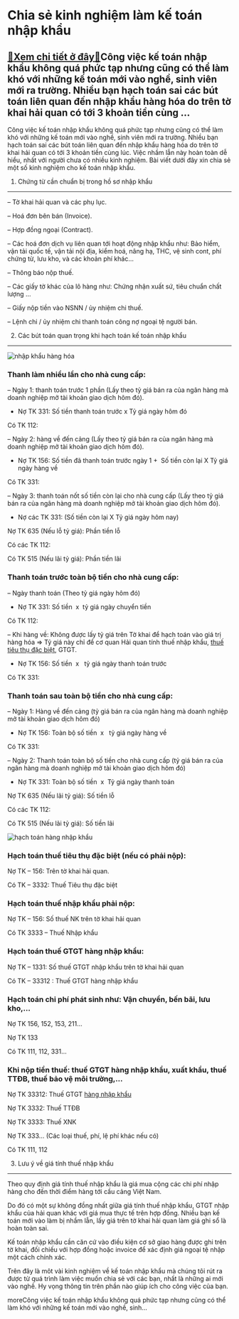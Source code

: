 Chia sẻ kinh nghiệm làm kế toán nhập khẩu
=========================================

[:gift:Xem chi tiết ở đây:gift:](https://hddtvn.com/chia-se-kinh-nghiem-lam-ke-toan-nhap-khau/)Công việc kế toán nhập khẩu không quá phức tạp nhưng cũng có thể làm khó với những kế toán mới vào nghề, sinh viên mới ra trường. Nhiều bạn hạch toán sai các bút toán liên quan đến nhập khẩu hàng hóa do trên tờ khai hải quan có tới 3 khoản tiền cùng …
-----------------------------------------------------------------------------------------------------------------------------------------------------------------------------------------------------------------------------------------------------------

Công việc kế toán nhập khẩu không quá phức tạp nhưng cũng có thể làm khó với những kế toán mới vào nghề, sinh viên mới ra trường. Nhiều bạn hạch toán sai các bút toán liên quan đến nhập khẩu hàng hóa do trên tờ khai hải quan có tới 3 khoản tiền cùng lúc. Việc nhầm lẫn này hoàn toàn dễ hiểu, nhất với người chưa có nhiều kinh nghiệm. Bài viết dưới đây xin chia sẻ một số kinh nghiệm cho kế toán nhập khẩu.


1. Chứng từ cần chuẩn bị trong hồ sơ nhập khẩu
----------------------------------------------


– Tờ khai hải quan và các phụ lục.


– Hoá đơn bên bán (Invoice).


– Hợp đồng ngoại (Contract).


– Các hoá đơn dịch vụ liên quan tới hoạt động nhập khẩu như: Bảo hiểm, vận tải quốc tế, vận tải nội địa, kiểm hoá, nâng hạ, THC, vệ sinh cont, phí chứng từ, lưu kho, và các khoản phí khác…


– Thông báo nộp thuế.


– Các giấy tờ khác của lô hàng như: Chứng nhận xuất sứ, tiêu chuẩn chất lượng …


– Giấy nộp tiền vào NSNN / ủy nhiệm chi thuế.


– Lệnh chi / ủy nhiệm chi thanh toán công nợ ngoại tệ người bán.


2. Các bút toán quan trọng khi hạch toán kế toán nhập khẩu
----------------------------------------------------------


![nhập khẩu hàng hóa](https://hddtvn.com/wp-content/uploads/2021/01/quy-trình-ủy-thác-nhập-khẩu.png)


### **Thanh làm nhiều lần cho nhà cung cấp:**


– Ngày 1: thanh toán trước 1 phần (Lấy theo tỷ giá bán ra của ngân hàng mà doanh nghiệp mở tài khoản giao dịch hôm đó).


+ Nợ TK 331: Số tiền thanh toán trước x Tỷ giá ngày hôm đó  

Có TK 112:


– Ngày 2: hàng về đến cảng (Lấy theo tỷ giá bán ra của ngân hàng mà doanh nghiệp mở tài khoản giao dịch hôm đó).


+ Nợ TK 156: Số tiền đã thanh toán trước ngày 1 +  Số tiền còn lại X Tỷ giá ngày hàng về  

Có TK 331:


– Ngày 3: thanh toán nốt số tiền còn lại cho nhà cung cấp (Lấy theo tỷ giá bán ra của ngân hàng mà doanh nghiệp mở tài khoản giao dịch hôm đó).


+ Nợ các TK 331: (Số tiền còn lại X Tỷ giá ngày hôm nay)  

Nợ TK 635 (Nếu lỗ tỷ giá): Phần tiền lỗ  

Có các TK 112:  

Có TK 515 (Nếu lãi tỷ giá): Phần tiền lãi


### Thanh toán trước toàn bộ tiền cho nhà cung cấp:


– Ngày thanh toán (Theo tỷ giá ngày hôm đó)


+ Nợ TK 331: Số tiền  x  tỷ giá ngày chuyển tiền  

Có TK 112:


– Khi hàng về: Không được lấy tỷ giá trên Tờ khai để hạch toán vào giá trị hàng hóa => Tỷ giá này chỉ để cơ quan Hải quan tính thuế nhập khẩu, [thuế tiêu thụ đặc biệt](#), GTGT.


+ Nợ TK 156: Số tiền  x   tỷ giá ngày thanh toán trước  

Có TK 331:


### Thanh toán sau toàn bộ tiền cho nhà cung cấp:


– Ngày 1: Hàng về đến cảng (tỷ giá bán ra của ngân hàng mà doanh nghiệp mở tài khoản giao dịch hôm đó)


+ Nợ TK 156: Toàn bộ số tiền  x   tỷ giá ngày hàng về  

Có TK 331:


– Ngày 2: Thanh toán toàn bộ số tiền cho nhà cung cấp (tỷ giá bán ra của ngân hàng mà doanh nghiệp mở tài khoản giao dịch hôm đó)


+ Nợ TK 331: Toàn bộ số tiền  x  Tỷ giá ngày thanh toán  

Nợ TK 635 (Nếu lãi tỷ giá): Số tiền lỗ  

Có các TK 112:  

Có TK 515 (Nếu lãi tỷ giá): Số tiền lãi


![hạch toán hàng nhập khẩu](https://hddtvn.com/wp-content/uploads/2021/01/kiem-toan-nha-nuoc-kuwait.jpg)


### Hạch toán thuế tiêu thụ đặc biệt (nếu có phải nộp):


Nợ TK – 156: Trên tờ khai hải quan.  

Có TK – 3332: Thuế Tiêu thụ đặc biệt


### Hạch toán thuế nhập khẩu phải nộp:


Nợ TK – 156: Số thuế NK trên tờ khai hải quan  

Có TK 3333 – Thuế Nhập khẩu


### Hạch toán thuế GTGT hàng nhập khẩu:


Nợ TK – 1331: Số thuế GTGT nhập khẩu trên tờ khai hải quan  

Có TK – 33312 : Thuế GTGT hàng nhập khẩu


### Hạch toán chi phí phát sinh như: Vận chuyển, bến bãi, lưu kho,…


Nợ TK 156, 152, 153, 211…  

Nợ TK 133  

Có TK 111, 112, 331…


### Khi nộp tiền thuế: thuế GTGT hàng nhập khẩu, xuất khẩu, thuế TTĐB, thuế bảo vệ môi trường,…


Nợ TK 33312: Thuế GTGT [hàng nhập khẩu](#)  

Nợ TK 3332: Thuế TTĐB  

Nợ TK 3333: Thuế XNK  

Nợ TK 333… (Các loại thuế, phí, lệ phí khác nếu có)  

Có TK 111, 112


3. Lưu ý về giá tính thuế nhập khẩu
-----------------------------------


Theo quy định giá tính thuế nhập khẩu là giá mua cộng các chi phí nhập hàng cho đến thời điểm hàng tới cầu cảng Việt Nam.


Do đó có một sự không đồng nhất giữa giá tính thuế nhập khẩu, GTGT nhập khẩu của hải quan khác với giá mua thực tế trên hợp đồng. Nhiều bạn kế toán mới vào làm bị nhầm lẫn, lấy giá trên tờ khai hải quan làm giá ghi sổ là hoàn toàn sai.


Kế toán nhập khẩu cần căn cứ vào điều kiện cơ sở giao hàng được ghi trên tờ khai, đối chiếu với hợp đồng hoặc invoice để xác định giá ngoại tệ nhập một cách chính xác.


Trên đây là môt vài kinh nghiệm về kế toán nhập khẩu mà chúng tôi rút ra được từ quá trình làm việc muốn chia sẻ với các bạn, nhất là những ai mới vào nghề. Hy vọng thông tin trên phần nào giúp ích cho công việc của bạn.



moreCông việc kế toán nhập khẩu không quá phức tạp nhưng cũng có thể làm khó với những kế toán mới vào nghề, sinh…

